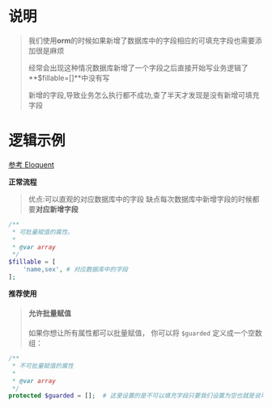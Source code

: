# 说明

> 我们使用**orm**的时候如果新增了数据库中的字段相应的可填充字段也需要添加很是麻烦
>
> 经常会出现这种情况数据库新增了一个字段之后直接开始写业务逻辑了**$fillable=[]**中没有写
>
> 新增的字段,导致业务怎么执行都不成功,查了半天才发现是没有新增可填充字段



# 逻辑示例

[参考 Eloquent](https://learnku.com/docs/laravel/8.x/eloquent/9406)

**正常流程**

> 优点:可以直观的对应数据库中的字段  缺点每次数据库中新增字段的时候都要**对应新增字段**

```php
/**
 * 可批量赋值的属性。
 *
 * @var array
 */
$fillable = [
    'name,sex', # 对应数据库中的字段
];
```

**推荐使用**

> #### 允许批量赋值
>
> 如果你想让所有属性都可以批量赋值， 你可以将 `$guarded` 定义成一个空数组：

```php
/**
 * 不可批量赋值的属性
 *
 * @var array
 */
protected $guarded = [];  # 这里设置的是不可以填充字段只要我们设置为空也就是说可以mo'ren
```

